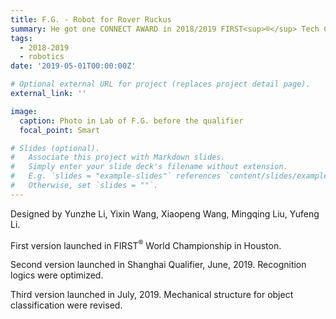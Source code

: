 ```yaml
---
title: F.G. - Robot for Rover Ruckus
summary: He got one CONNECT AWARD in 2018/2019 FIRST<sup>®</sup> Tech Challenge Rover Ruckus.
tags:
  - 2018-2019
  - robotics
date: '2019-05-01T00:00:00Z'

# Optional external URL for project (replaces project detail page).
external_link: ''

image:
  caption: Photo in Lab of F.G. before the qualifier
  focal_point: Smart

# Slides (optional).
#   Associate this project with Markdown slides.
#   Simply enter your slide deck's filename without extension.
#   E.g. `slides = "example-slides"` references `content/slides/example-slides.md`.
#   Otherwise, set `slides = ""`.
---
```


Designed by Yunzhe Li, Yixin Wang, Xiaopeng Wang, Mingqing Liu, Yufeng Li.

First version launched in FIRST<sup>®</sup> World Championship in Houston.

Second version launched in Shanghai Qualifier, June, 2019. Recognition logics were optimized. 

Third version launched in July, 2019. Mechanical structure for object classification were revised.
